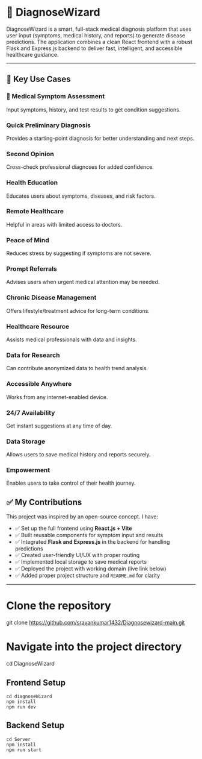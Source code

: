 # 🧠 DiagnoseWizard

DiagnoseWizard is a smart, full-stack medical diagnosis platform that uses user input (symptoms, medical history, and reports) to generate disease predictions. The application combines a clean React frontend with a robust Flask and Express.js backend to deliver fast, intelligent, and accessible healthcare guidance.

---

## 🌟 Key Use Cases

### 🔬 Medical Symptom Assessment
Input symptoms, history, and test results to get condition suggestions.

###  Quick Preliminary Diagnosis
Provides a starting-point diagnosis for better understanding and next steps.

###  Second Opinion
Cross-check professional diagnoses for added confidence.

###  Health Education
Educates users about symptoms, diseases, and risk factors.

###  Remote Healthcare
Helpful in areas with limited access to doctors.

###  Peace of Mind
Reduces stress by suggesting if symptoms are not severe.

###  Prompt Referrals
Advises users when urgent medical attention may be needed.

###  Chronic Disease Management
Offers lifestyle/treatment advice for long-term conditions.

###  Healthcare Resource
Assists medical professionals with data and insights.

###  Data for Research
Can contribute anonymized data to health trend analysis.

###  Accessible Anywhere
Works from any internet-enabled device.

###  24/7 Availability
Get instant suggestions at any time of day.

###  Data Storage
Allows users to save medical history and reports securely.

###  Empowerment
Enables users to take control of their health journey.



## ✅ My Contributions

This project was inspired by an open-source concept. I have:

- ✅ Set up the full frontend using **React.js + Vite**
- ✅ Built reusable components for symptom input and results
- ✅ Integrated **Flask and Express.js** in the backend for handling predictions
- ✅ Created user-friendly UI/UX with proper routing
- ✅ Implemented local storage to save medical reports
- ✅ Deployed the project with working domain (live link below)
- ✅ Added proper project structure and `README.md` for clarity

---

# Clone the repository
git clone https://github.com/sravankumar1432/Diagnosewizard-main.git

# Navigate into the project directory
cd DiagnoseWizard

## Frontend Setup
 `cd diagnoseWizard ` <br>
 `npm install` <br>
 `npm run dev` <br>
## Backend Setup
 `cd Server` <br>
 `npm install` <br>
 `npm run start` <br>



 

